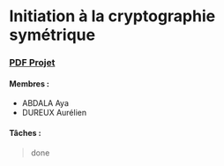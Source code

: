 # Initiation à la cryptographie symétrique

### [PDF Projet](https://drive.google.com/file/d/1mA8AHVK6YNzcmQngo71vOARgk4sJS_j5/view?usp=sharing)

#### Membres :

- ABDALA Aya
- DUREUX Aurélien

#### Tâches :
>done
